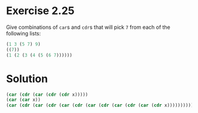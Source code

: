 # Exercise 2.25

Give combinations of `car`s and `cdr`s that will pick `7` from each of the following lists:

```scheme
(1 3 (5 7) 9)
((7))
(1 (2 (3 (4 (5 (6 7))))))
```

# Solution

```scheme
(car (cdr (car (cdr (cdr x)))))
(car (car x))
(car (cdr (car (cdr (car (cdr (car (cdr (car (cdr (car (cdr x))))))))))))
```